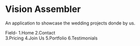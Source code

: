 # Vision Assembler
An application to showcase the wedding projects donde by us.

Field-
1.Home
2.Contact  
3.Pricing
4.Join Us
5.Portfolio
6.Testimonials


